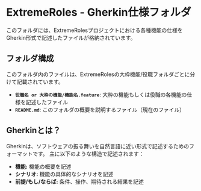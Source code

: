 # ExtremeRoles - Gherkin仕様フォルダ

このフォルダには、ExtremeRolesプロジェクトにおける各種機能の仕様をGherkin形式で記述したファイルが格納されています。

## フォルダ構成
このフォルダ内のファイルは、ExtremeRolesの大枠機能/役職フォルダごとに分けて記載されています。

- **`役職名 or 大枠の機能/機能名.feature`**: 大枠の機能もしくは役職の各機能の仕様を記述したファイル
- **`README.md`**: このフォルダの概要を説明するファイル（現在のファイル）

## Gherkinとは？
Gherkinは、ソフトウェアの振る舞いを自然言語に近い形式で記述するためのフォーマットです。
主に以下のような構造で記述されます：

- **機能:** 機能の概要を記述
- **シナリオ:** 機能の具体的なシナリオを記述
- **前提/もし/ならば:** 条件、操作、期待される結果を記述
